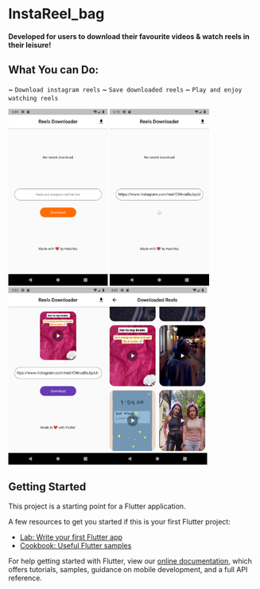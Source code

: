 # InstaReel_bag

#### Developed for users to download their favourite videos & watch reels in their leisure!

## What You can Do:

~ `Download instagram reels`
~ `Save downloaded reels`
~ `Play and enjoy watching reels`

<img src="https://github.com/Harshita248/Reels_downloader/blob/master/Screenshots/1.png" width="200"> <img src="https://github.com/Harshita248/Reels_downloader/blob/master/Screenshots/2.png" width="200"> <img src="https://github.com/Harshita248/Reels_downloader/blob/master/Screenshots/3.png" width="200"><img src="https://github.com/Harshita248/Reels_downloader/blob/master/Screenshots/4.png" width="200">



## Getting Started

This project is a starting point for a Flutter application.

A few resources to get you started if this is your first Flutter project:

- [Lab: Write your first Flutter app](https://flutter.dev/docs/get-started/codelab)
- [Cookbook: Useful Flutter samples](https://flutter.dev/docs/cookbook)

For help getting started with Flutter, view our
[online documentation](https://flutter.dev/docs), which offers tutorials,
samples, guidance on mobile development, and a full API reference.
